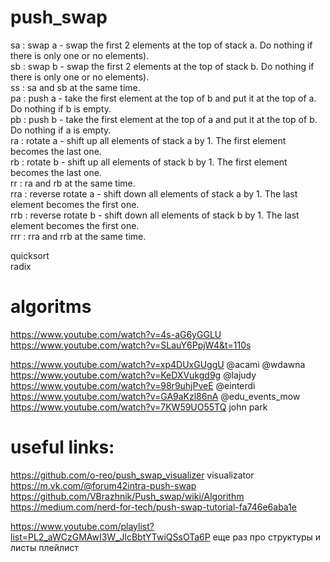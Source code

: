 # push_swap  
sa : swap a - swap the first 2 elements at the top of stack a. Do nothing if there
is only one or no elements).  
sb : swap b - swap the first 2 elements at the top of stack b. Do nothing if there
is only one or no elements).  
ss : sa and sb at the same time.  
pa : push a - take the first element at the top of b and put it at the top of a. Do
nothing if b is empty.  
pb : push b - take the first element at the top of a and put it at the top of b. Do
nothing if a is empty.  
ra : rotate a - shift up all elements of stack a by 1. The first element becomes
the last one.  
rb : rotate b - shift up all elements of stack b by 1. The first element becomes
the last one.  
rr : ra and rb at the same time.  
rra : reverse rotate a - shift down all elements of stack a by 1. The last element
becomes the first one.  
rrb : reverse rotate b - shift down all elements of stack b by 1. The last element
becomes the first one.  
rrr : rra and rrb at the same time.  
  
quicksort  
radix  
# algoritms  
https://www.youtube.com/watch?v=4s-aG6yGGLU  
https://www.youtube.com/watch?v=SLauY6PpjW4&t=110s  
  
https://www.youtube.com/watch?v=xp4DUxGUggU  @acami @wdawna  
https://www.youtube.com/watch?v=KeDXVukgd9g  @lajudy  
https://www.youtube.com/watch?v=98r9uhjPveE  @einterdi  
https://www.youtube.com/watch?v=GA9aKzl86nA  @edu_events_mow   
https://www.youtube.com/watch?v=7KW59UO55TQ  john park    

# useful links:  
https://github.com/o-reo/push_swap_visualizer visualizator  
https://m.vk.com/@forum42intra-push-swap  
https://github.com/VBrazhnik/Push_swap/wiki/Algorithm  
https://medium.com/nerd-for-tech/push-swap-tutorial-fa746e6aba1e  

https://www.youtube.com/playlist?list=PL2_aWCzGMAwI3W_JlcBbtYTwiQSsOTa6P еще раз про структуры и листы плейлист  
 
